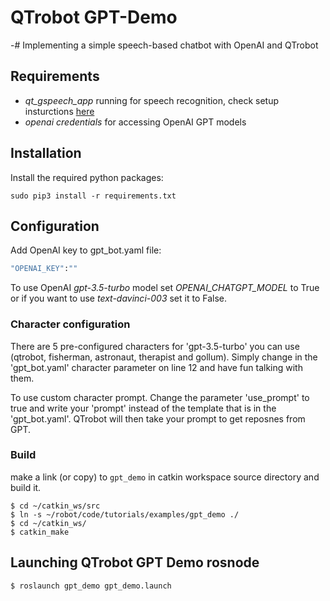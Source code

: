 # QTrobot GPT-Demo

-# Implementing a simple speech-based chatbot with OpenAI and QTrobot

## Requirements 
- *qt_gspeech_app* running for speech recognition, check setup insturctions [here](https://github.com/luxai-qtrobot/software/tree/master/apps/qt_gspeech_app)
- *openai credentials* for accessing OpenAI GPT models 

## Installation 
Install the required python packages:

```
sudo pip3 install -r requirements.txt
```

## Configuration
Add OpenAI key to gpt_bot.yaml file:

```bash
"OPENAI_KEY":""
```

To use OpenAI *gpt-3.5-turbo* model set *OPENAI_CHATGPT_MODEL* to True or if you want to use *text-davinci-003* set it to False.

### Character configuration

There are 5 pre-configured characters for 'gpt-3.5-turbo' you can use (qtrobot, fisherman, astronaut, therapist and gollum). Simply change in the 'gpt_bot.yaml' character parameter on line 12 and have fun talking with them.

To use custom character prompt. Change the parameter 'use_prompt' to true and write your 'prompt' instead of the template that is in the 'gpt_bot.yaml'. QTrobot will then take your prompt to get reposnes from GPT.

### Build 
make a link (or copy) to `gpt_demo` in catkin workspace source directory and build it.

```
$ cd ~/catkin_ws/src
$ ln -s ~/robot/code/tutorials/examples/gpt_demo ./
$ cd ~/catkin_ws/
$ catkin_make
```

## Launching QTrobot GPT Demo rosnode
```
$ roslaunch gpt_demo gpt_demo.launch
```

